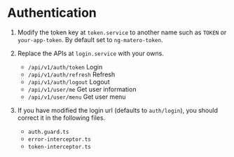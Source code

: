 # Authentication

1. Modify the token key at `token.service` to another name such as `TOKEN` or `your-app-token`. By default set to `ng-matero-token`.

2. Replace the APIs at `login.service` with your owns.

   - `/api/v1/auth/token` Login
   - `/api/v1/auth/refresh` Refresh
   - `/api/v1/auth/logout` Logout
   - `/api/v1/user/me` Get user information
   - `/api/v1/user/menu` Get user menu

3. If you have modified the login url (defaults to `auth/login`), you should correct it in the following files.

   - `auth.guard.ts`
   - `error-interceptor.ts`
   - `token-interceptor.ts`
